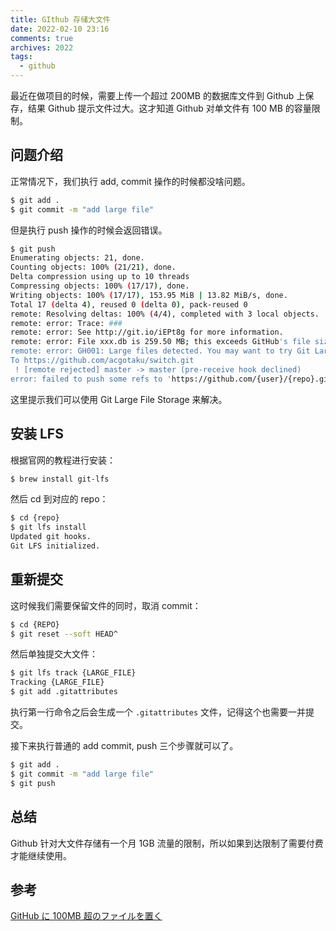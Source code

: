 ```yaml
---
title: GIthub 存储大文件
date: 2022-02-10 23:16
comments: true
archives: 2022
tags:
  - github
---
```


最近在做项目的时候，需要上传一个超过 200MB 的数据库文件到 Github 上保存，结果 Github 提示文件过大。这才知道 Github 对单文件有 100 MB 的容量限制。

## 问题介绍

正常情况下，我们执行 add, commit 操作的时候都没啥问题。

```bash
$ git add .
$ git commit -m "add large file"
```

但是执行 push 操作的时候会返回错误。

```bash
$ git push
Enumerating objects: 21, done.
Counting objects: 100% (21/21), done.
Delta compression using up to 10 threads
Compressing objects: 100% (17/17), done.
Writing objects: 100% (17/17), 153.95 MiB | 13.82 MiB/s, done.
Total 17 (delta 4), reused 0 (delta 0), pack-reused 0
remote: Resolving deltas: 100% (4/4), completed with 3 local objects.
remote: error: Trace: ###
remote: error: See http://git.io/iEPt8g for more information.
remote: error: File xxx.db is 259.50 MB; this exceeds GitHub's file size limit of 100.00 MB
remote: error: GH001: Large files detected. You may want to try Git Large File Storage - https://git-lfs.github.com.
To https://github.com/acgotaku/switch.git
 ! [remote rejected] master -> master (pre-receive hook declined)
error: failed to push some refs to 'https://github.com/{user}/{repo}.git'
```

这里提示我们可以使用 Git Large File Storage 来解决。

## 安装 LFS

根据官网的教程进行安装：

```bash
$ brew install git-lfs
```

然后 cd 到对应的 repo：

```bash
$ cd {repo}
$ git lfs install
Updated git hooks.
Git LFS initialized.
```

## 重新提交

这时候我们需要保留文件的同时，取消 commit：

```bash
$ cd {REPO}
$ git reset --soft HEAD^
```

然后单独提交大文件：

```bash
$ git lfs track {LARGE_FILE}
Tracking {LARGE_FILE}
$ git add .gitattributes
```

执行第一行命令之后会生成一个 `.gitattributes` 文件，记得这个也需要一并提交。

接下来执行普通的 add commit, push 三个步骤就可以了。

```bash
$ git add .
$ git commit -m "add large file"
$ git push
```

## 总结

Github 针对大文件存储有一个月 1GB 流量的限制，所以如果到达限制了需要付费才能继续使用。

## 参考

[GitHub に 100MB 超のファイルを置く](https://qiita.com/kanaya/items/ad52f25da32cb5aa19e6)
